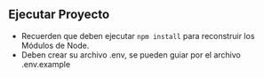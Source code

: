 ## Ejecutar Proyecto ##

- Recuerden que deben ejecutar ```npm install``` 
para reconstruir los Módulos de Node.
- Deben crear su archivo .env, se pueden guiar por
el archivo .env.example

